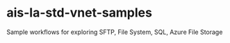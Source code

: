 # ais-la-std-vnet-samples
Sample workflows for exploring SFTP, File System, SQL, Azure File Storage
